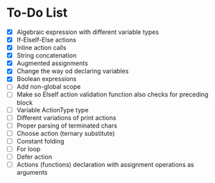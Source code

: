 # To-Do List

- [X] Algebraic expression with different variable types
- [X] If-ElseIf-Else actions
- [X] Inline action calls
- [X] String concatenation
- [X] Augmented assignments
- [X] Change the way od declaring variables
- [X] Boolean expressions
- [ ] Add non-global scope
- [ ] Make so ElseIf action validation function also checks for preceding block
- [ ] Variable ActionType type
- [ ] Different variations of print actions
- [ ] Proper parsing of terminated chars
- [ ] Choose action (ternary substitute)
- [ ] Constant folding
- [ ] For loop
- [ ] Defer action
- [ ] Actions (functions) declaration with assignment operations as arguments
